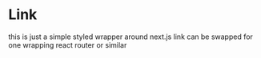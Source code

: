 # Link

this is just a simple styled wrapper around next.js link
can be swapped for one wrapping react router or similar
